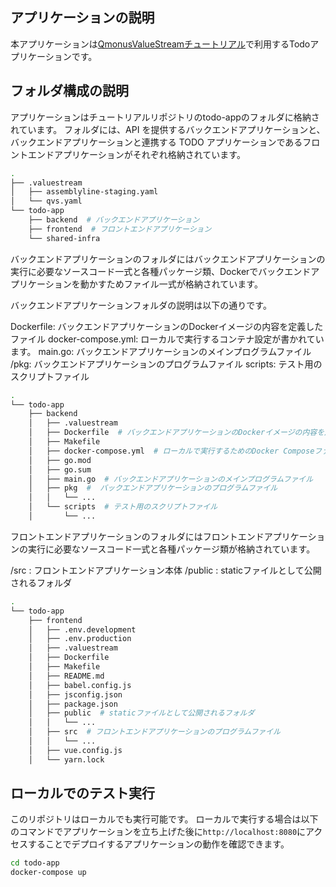 ## アプリケーションの説明
本アプリケーションは[QmonusValueStreamチュートリアル](https://docs.valuestream.qmonus.net/tutorials/)で利用するTodoアプリケーションです。


## フォルダ構成の説明
アプリケーションはチュートリアルリポジトリのtodo-appのフォルダに格納されています。
フォルダには、API を提供するバックエンドアプリケーションと、バックエンドアプリケーションと連携する TODO アプリケーションであるフロントエンドアプリケーションがそれぞれ格納されています。

```bash
.
├── .valuestream
│   ├── assemblyline-staging.yaml  
│   └── qvs.yaml  
└── todo-app
    ├── backend  # バックエンドアプリケーション
    ├── frontend  # フロントエンドアプリケーション
    └── shared-infra 
```

バックエンドアプリケーションのフォルダにはバックエンドアプリケーションの実行に必要なソースコード一式と各種パッケージ類、Dockerでバックエンドアプリケーションを動かすためファイル一式が格納されています。

バックエンドアプリケーションフォルダの説明は以下の通りです。

Dockerfile: バックエンドアプリケーションのDockerイメージの内容を定義したファイル
docker-compose.yml: ローカルで実行するコンテナ設定が書かれています。
main.go: バックエンドアプリケーションのメインプログラムファイル
/pkg: バックエンドアプリケーションのプログラムファイル
scripts: テスト用のスクリプトファイル

```bash
.
└── todo-app
    ├── backend
    │   ├── .valuestream  
    │   ├── Dockerfile  # バックエンドアプリケーションのDockerイメージの内容を定義したファイル
    │   ├── Makefile
    │   ├── docker-compose.yml  # ローカルで実行するためのDocker Composeファイル
    │   ├── go.mod
    │   ├── go.sum
    │   ├── main.go  # バックエンドアプリケーションのメインプログラムファイル
    │   ├── pkg  #  バックエンドアプリケーションのプログラムファイル
    │   │   └── ...
    │   └── scripts  # テスト用のスクリプトファイル
    │       └── ...
```
    
フロントエンドアプリケーションのフォルダにはフロントエンドアプリケーションの実行に必要なソースコード一式と各種パッケージ類が格納されています。

/src : フロントエンドアプリケーション本体
/public : staticファイルとして公開されるフォルダ

```bash
.
└── todo-app
    ├── frontend
    │   ├── .env.development
    │   ├── .env.production 
    │   ├── .valuestream  
    │   ├── Dockerfile
    │   ├── Makefile
    │   ├── README.md
    │   ├── babel.config.js
    │   ├── jsconfig.json
    │   ├── package.json
    │   ├── public  # staticファイルとして公開されるフォルダ
    │   │   └── ...
    │   ├── src  # フロントエンドアプリケーションのプログラムファイル
    │   │   └── ...
    │   ├── vue.config.js
    │   └── yarn.lock
 ```

## ローカルでのテスト実行
このリポジトリはローカルでも実行可能です。
ローカルで実行する場合は以下のコマンドでアプリケーションを立ち上げた後に`http://localhost:8080`にアクセスすることでデプロイするアプリケーションの動作を確認できます。

```bash
cd todo-app
docker-compose up
```
